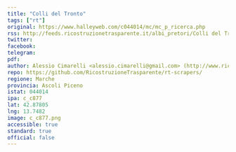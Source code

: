 ```yaml
---
title: "Colli del Tronto"
tags: ["rt"]
original: https://www.halleyweb.com/c044014/mc/mc_p_ricerca.php
rss: http://feeds.ricostruzionetrasparente.it/albi_pretori/Colli del Tronto_feed.xml
twitter: 
facebook: 
telegram: 
pdf: 
author: Alessio Cimarelli <alessio.cimarelli@gmail.com> (http://www.ricostruzionetrasparente.it)
repo: https://github.com/RicostruzioneTrasparente/rt-scrapers/
regione: Marche
provincia: Ascoli Piceno
istat: 044014
ipa: c_c877
lat: 42.87805
lng: 13.7482
image: c_c877.png
accessible: true
standard: true
official: false
---
```


